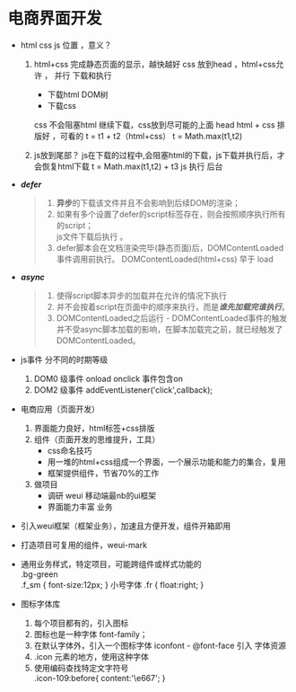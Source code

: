 # 电商界面开发

- html css js 位置 ，意义？
    1. html+css 完成静态页面的显示，越快越好
        css 放到head ，html+css允许 ， 并行 下载和执行
        - 下载html  DOM树
        - 下载css

        css 不会阻塞html 继续下载，css放到尽可能的上面 head
        html + css 排版好 ，可看的
            t = t1 + t2（html+css）
            t = Math.max(t1,t2)
    2. js放到尾部？
        js在下载的过程中,会阻塞html的下载，js下载并执行后，才会恢复html下载
        t = Math.max(t1,t2) + t3
        js 执行 后台
- ***defer***
    > 1. **异步**的下载该文件并且不会影响到后续DOM的渲染；  
    > 2. 如果有多个设置了defer的script标签存在，则会按照顺序执行所有的script；  
        js文件下载后执行 。  
    > 3. defer脚本会在文档渲染完毕(静态页面)后，DOMContentLoaded事件调用前执行。  DOMContentLoaded(html+css) 早于 load



- ***async***
    > 1. 使得script脚本异步的加载并在允许的情况下执行
    > 2. 并不会按着script在页面中的顺序来执行，而是***谁先加载完谁执行***。
    > 3. DOMContentLoaded之后运行
        - DOMContentLoaded事件的触发并不受async脚本加载的影响，在脚本加载完之前，就已经触发了DOMContentLoaded。


- js事件 分不同的时期等级
    1. DOM0 级事件   onload onclick  事件包含on
    2. DOM2 级事件   addEventListener('click',callback);




- 电商应用（页面开发）
    1. 界面能力良好，html标签+css排版
    2. 组件（页面开发的思维提升，工具）
        - css命名技巧
        - 用一堆的html+css组成一个界面，一个展示功能和能力的集合，复用
        - 框架提供组件，节省70%的工作
    3. 做项目
        - 调研 weui  移动端最nb的ui框架
        - 界面能力丰富 业务
- 引入weui框架（框架业务），加速且方便开发，组件开箱即用
- 打造项目可复用的组件，weui-mark
- 通用业务样式，特定项目，可能跨组件或样式功能的  
    .bg-green   
    .f_sm { font-size:12px; }  小号字体
    .fr { float:right; }     


- 图标字体库
    1. 每个项目都有的，引入图标
    2. 图标也是一种字体
        font-family；
    3. 在默认字体外，引入一个图标字体
        iconfont
            - @font-face 引入 字体资源
    4. .icon 元素的地方，使用这种字体
    5. 使用编码查找特定文字符号  
        .icon-109:before{
            content:'\e667';
        }